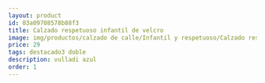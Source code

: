 ```yaml
---
layout: product
id: 03a09708578b88f3
title: Calzado respetuoso infantil de velcro
image: img/productos/calzado de calle/Infantil y respetuoso/Calzado respetuoso infantil de velcro=29=destacado3 doble=vulladi azul.webp
price: 29
tags: destacado3 doble
description: vulladi azul
order: 1
---
```

